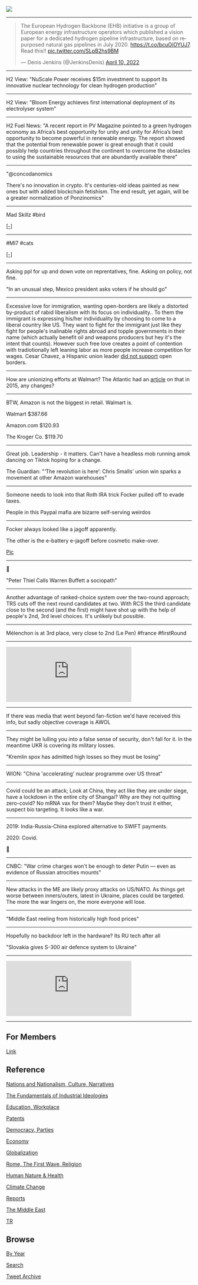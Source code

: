 <img src="https://drive.google.com/uc?export=view&id=1B2wf9R7AMH1d7Vw6e2mucLbIQ5NSjir7"/>


---

<blockquote class="twitter-tweet"><p lang="en" dir="ltr">The European Hydrogen Backbone (EHB) initiative is a group of European energy infrastructure operators which published a vision paper for a dedicated hydrogen pipeline infrastructure, based on repurposed natural gas pipelines in July 2020. <a href="https://t.co/bcuOiOYUJ7">https://t.co/bcuOiOYUJ7</a>. Read this!! <a href="https://t.co/SLpB2hs9BM">pic.twitter.com/SLpB2hs9BM</a></p>&mdash; Denis Jenkins (@JenkinsDenis) <a href="https://twitter.com/JenkinsDenis/status/1512948187102732297?ref_src=twsrc%5Etfw">April 10, 2022</a></blockquote> <script async src="https://platform.twitter.com/widgets.js" charset="utf-8"></script>

---

H2 View: "NuScale Power receives $15m investment to support its
innovative nuclear technology for clean hydrogen production"

---

H2 View: "Bloom Energy achieves first international deployment of its
electrolyser system"

---

H2 Fuel News: "A recent report in PV Magazine pointed to a green
hydrogen economy as Africa’s best opportunity for unity and unity for
Africa’s best opportunity to become powerful in renewable energy.  The
report showed that the potential from renewable power is great enough
that it could possibly help countries throughout the continent to
overcome the obstacles to using the sustainable resources that are
abundantly available there"

---

"@concodanomics

There's no innovation in crypto. It's centuries-old ideas painted as
new ones but with added blockchain fetishism. The end result, yet
again, will be a greater normalization of Ponzinomics"

---

Mad Skillz \#bird

[[-]](https://twitter.com/DrChrisCombs/status/1512539769577824257)

---

\#MI7 \#cats

[[-]](https://mobile.twitter.com/alex_wohlrab/status/1512750950330642432)

---

Asking ppl for up and down vote on reprentatives, fine. Asking on
policy, not fine.

"In an unusual step, Mexico president asks voters if he should go"

---

Excessive love for immigration, wanting open-borders are likely a
distorted by-product of rabid liberalism with its focus on
individuality.. To them the immigrant is expressing his/her
individuality by choosing to come to a liberal country like US. They
want to fight for the immigrant just like they fight for people's
inalinable rights abroad and topple governments in their name (which
actually benefit oil and weapons producers but hey it's the intent
that counts). However such free love creates a point of contention
with tradiotionally left leaning labor as more people increase
competition for wages. Cesar Chavez, a Hispanic union leader [did not support](2021/03/ship-of-fools.md#chavez)
open borders.

---

How are unionizing efforts at Walmart? The Atlantic had an [article](https://www.theatlantic.com/business/archive/2015/06/how-walmart-convinces-its-employees-not-to-unionize/395051/)
on that in 2015, any changes?

---

BTW, Amazon is not the biggest in retail. Walmart is. 

Walmart	$387.66

Amazon.com  $120.93

The Kroger Co. $119.70

---

Great job. Leadership - it matters. Can't have a headless mob running amok
dancing on Tiktok hoping for a change.

The Guardian: "‘The revolution is here’: Chris Smalls’ union win sparks
a movement at other Amazon warehouses"

---

Someone needs to look into that Roth IRA trick Focker pulled off to evade taxes.

People in this Paypal mafia are bizarre self-serving weirdos

---

Focker always looked like a jagoff apparently.

The other is the e-battery e-jagoff before cosmetic make-over.

[Pic](https://pbs.twimg.com/media/FP_um-IWQAofztK?format=jpg&name=small)

---

🤣 

"Peter Thiel Calls Warren Buffett a sociopath"

---

Another advantage of ranked-choice system over the two-round approach;
TRS cuts off the next round candidates at two. With RCS the third
candidate close to the second (and the first) might have shot up with
the help of people's 2nd, 3rd level choices. It's unlikely but possible.

---

Mélenchon is at 3rd place, very close to 2nd (Le Pen) \#france \#firstRound

---

<iframe width="340" src="https://www.youtube.com/embed/n8Kt2p97VGE?start=1410&end=2590" title="YouTube video player" frameborder="0" allow="accelerometer; autoplay; clipboard-write; encrypted-media; gyroscope; picture-in-picture" allowfullscreen></iframe>

---

If there was media that went beyond fan-fiction we'd have received
this info, but sadly objective coverage is AWOL

---

They might be lulling you into a false sense of security, don't fall
for it. In the meantime UKR is covering its military losses. 

"Kremlin spox has admitted high losses so they must be losing"

---

WION: "China 'accelerating' nuclear programme over US threat"

---

Covid could be an attack; Look at China, they act like they are under
siege, have a lockdown in the entire city of Shangai? Why are they not
quitting zero-covid? No mRNA vax for them? Maybe they don't trust it
either, suspect bio targeting. It looks like a war.

---

2019: India-Russia-China explored alternative to SWIFT payments.

2020: Covid.

🤔

---

CNBC: "War crime charges won't be enough to deter Putin — even as
evidence of Russian atrocities mounts"

---

New attacks in the ME are likely proxy attacks on US/NATO. As things
get worse between inners/outers, latest in Ukraine, places could be
targeted. The more the war lingers on, the more everyone will lose.

---

"Middle East reeling from historically high food prices"

---

Hopefully no backdoor left in the hardware? Its RU tech after all

"Slovakia gives S-300 air defence system to Ukraine"

---

<iframe width="340"  src="https://www.youtube.com/embed/S8A3kv1pIsk?start=381&end=531" title="YouTube video player" frameborder="0" allow="accelerometer; autoplay; clipboard-write; encrypted-media; gyroscope; picture-in-picture" allowfullscreen></iframe>

---

## For Members

[Link](https://thirdwave-members.herokuapp.com)

## Reference

[Nations and Nationalism, Culture, Narratives](/2013/02/nations-and-nationalism.md)

[The Fundamentals of Industrial Ideologies](/2011/04/fundamentals-of-industrial-ideologies.md)

[Education, Workplace](2017/09/education-workplace.md)

[Patents](/2018/09/patents.md)

[Democracy, Parties](/2016/11/democracy.md)

[Economy](/2018/05/economy.md)

[Globalization](/2018/09/globalization.md)

[Rome, The First Wave, Religion](/2017/12/rome.md)

[Human Nature & Health](/2020/07/human-nature.md)

[Climate Change](/2018/12/climate.md)

[Reports](/2019/05/reports.md)

[The Middle East](/2019/07/middleeast.md)

[TR](../tr)

## Browse

[By Year](years.md)

[Search](search.html)

[Tweet Archive](/tweets/README.md)


